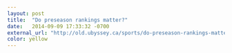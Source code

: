 ```yaml
---
layout: post
title:  "Do preseason rankings matter?"
date:   2014-09-09 17:33:32 -0700
external_url: "http://old.ubyssey.ca/sports/do-preseason-rankings-matter-a-look-at-the-cis-stats-325/"
color: yellow
---
```

